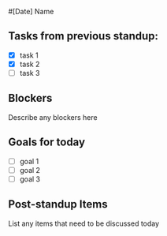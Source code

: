 #[Date] Name

## Tasks from previous standup:
- [x] task 1
- [x] task 2
- [ ] task 3

## Blockers
Describe any blockers here

## Goals for today
- [ ] goal 1
- [ ] goal 2
- [ ] goal 3

## Post-standup Items
List any items that need to be discussed today